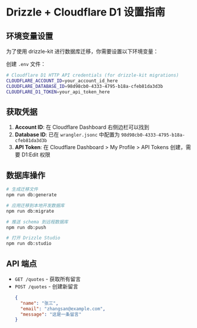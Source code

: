 # Drizzle + Cloudflare D1 设置指南

## 环境变量设置

为了使用 drizzle-kit 进行数据库迁移，你需要设置以下环境变量：

创建 `.env` 文件：

```bash
# Cloudflare D1 HTTP API credentials (for drizzle-kit migrations)
CLOUDFLARE_ACCOUNT_ID=your_account_id_here
CLOUDFLARE_DATABASE_ID=98d98cb0-4333-4795-b18a-cfeb81da3d3b
CLOUDFLARE_D1_TOKEN=your_api_token_here
```

## 获取凭据

1. **Account ID**: 在 Cloudflare Dashboard 右侧边栏可以找到
2. **Database ID**: 已在 `wrangler.jsonc` 中配置为 `98d98cb0-4333-4795-b18a-cfeb81da3d3b`
3. **API Token**: 在 Cloudflare Dashboard > My Profile > API Tokens 创建，需要 D1:Edit 权限

## 数据库操作

```bash
# 生成迁移文件
npm run db:generate

# 应用迁移到本地开发数据库
npm run db:migrate

# 推送 schema 到远程数据库
npm run db:push

# 打开 Drizzle Studio
npm run db:studio
```

## API 端点

- `GET /quotes` - 获取所有留言
- `POST /quotes` - 创建新留言
  ```json
  {
    "name": "张三",
    "email": "zhangsan@example.com", 
    "message": "这是一条留言"
  }
  ``` 